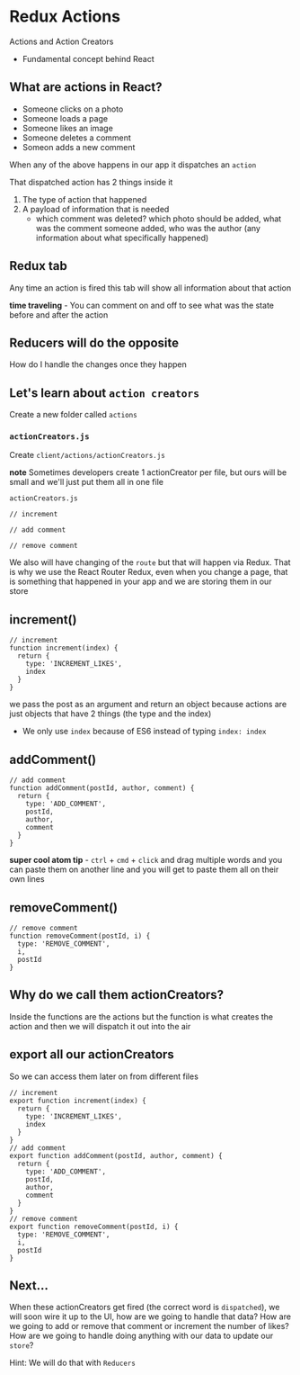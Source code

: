 # Redux Actions
Actions and Action Creators

* Fundamental concept behind React

## What are actions in React?
* Someone clicks on a photo
* Someone loads a page
* Someone likes an image
* Someone deletes a comment
* Someon adds a new comment

When any of the above happens in our app it dispatches an `action`

That dispatched action has 2 things inside it

1. The type of action that happened
2. A payload of information that is needed
    * which comment was deleted? which photo should be added, what was the comment someone added, who was the author (any information about what specifically happened)

## Redux tab
Any time an action is fired this tab will show all information about that action

**time traveling** - You can comment on and off to see what was the state before and after the action

## Reducers will do the opposite
How do I handle the changes once they happen

## Let's learn about `action creators`
Create a new folder called `actions`

### `actionCreators.js`
Create `client/actions/actionCreators.js`

**note** Sometimes developers create 1 actionCreator per file, but ours will be small and we'll just put them all in one file

`actionCreators.js`

```
// increment

// add comment

// remove comment
```

We also will have changing of the `route` but that will happen via Redux. That is why we use the React Router Redux, even when you change a page, that is something that happened in your app and we are storing them in our store

## increment()
```
// increment
function increment(index) {
  return {
    type: 'INCREMENT_LIKES',
    index
  }
}
```

we pass the post as an argument and return an object because actions are just objects that have 2 things (the type and the index)

* We only use `index` because of ES6 instead of typing `index: index`

## addComment()

```
// add comment
function addComment(postId, author, comment) {
  return {
    type: 'ADD_COMMENT',
    postId,
    author,
    comment
  }
}
```

**super cool atom tip** - `ctrl` + `cmd` + `click` and drag multiple words and you can paste them on another line and you will get to paste them all on their own lines

## removeComment()
```
// remove comment
function removeComment(postId, i) {
  type: 'REMOVE_COMMENT',
  i,
  postId
}
```

## Why do we call them actionCreators?
Inside the functions are the actions but the function is what creates the action and then we will dispatch it out into the air

## export all our actionCreators
So we can access them later on from different files

```
// increment
export function increment(index) {
  return {
    type: 'INCREMENT_LIKES',
    index
  }
}
// add comment
export function addComment(postId, author, comment) {
  return {
    type: 'ADD_COMMENT',
    postId,
    author,
    comment
  }
}
// remove comment
export function removeComment(postId, i) {
  type: 'REMOVE_COMMENT',
  i,
  postId
}
```

## Next...
When these actionCreators get fired (the correct word is `dispatched`), we will soon wire it up to the UI, how are we going to handle that data? How are we going to add or remove that comment or increment the number of likes? How are we going to handle doing anything with our data to update our `store`?

Hint: We will do that with `Reducers`
